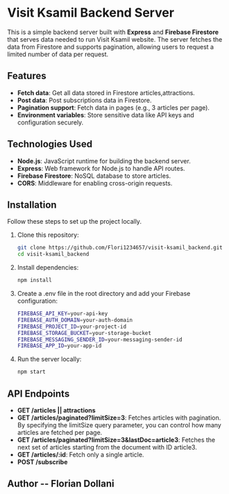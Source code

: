 # Visit Ksamil Backend Server

This is a simple backend server built with **Express** and **Firebase Firestore** that serves data needed to run Visit Ksamil website. The server fetches the data from Firestore and supports pagination, allowing users to request a limited number of data per request.

## Features

- **Fetch data**: Get all data stored in Firestore articles,attractions.
- **Post data**: Post subscriptions data in Firestore.
- **Pagination support**: Fetch data in pages (e.g., 3 articles per page).
- **Environment variables**: Store sensitive data like API keys and configuration securely.

## Technologies Used

- **Node.js**: JavaScript runtime for building the backend server.
- **Express**: Web framework for Node.js to handle API routes.
- **Firebase Firestore**: NoSQL database to store articles.
- **CORS**: Middleware for enabling cross-origin requests.

## Installation

Follow these steps to set up the project locally.

1. Clone this repository:

   ```bash
   git clone https://github.com/Flori1234657/visit-ksamil_backend.git
   cd visit-ksamil_backend

   ```

2. Install dependencies:

   ```bash
   npm install

   ```

3. Create a .env file in the root directory and add your Firebase configuration:

   ```bash
   FIREBASE_API_KEY=your-api-key
   FIREBASE_AUTH_DOMAIN=your-auth-domain
   FIREBASE_PROJECT_ID=your-project-id
   FIREBASE_STORAGE_BUCKET=your-storage-bucket
   FIREBASE_MESSAGING_SENDER_ID=your-messaging-sender-id
   FIREBASE_APP_ID=your-app-id

   ```

4. Run the server locally:
   ```bash
   npm start
   ```

## API Endpoints

- **GET /articles || attractions**
- **GET /articles/paginated?limitSize=3**: Fetches articles with pagination. By specifying the limitSize query parameter, you can control how many articles are fetched per page.
- **GET /articles/paginated?limitSize=3&lastDoc=article3**: Fetches the next set of articles starting from the document with ID article3.
- **GET /articles/:id**: Fetch only a single article.
- **POST /subscribe**

## Author -- Florian Dollani
